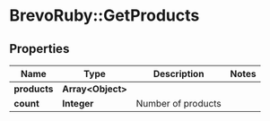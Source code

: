 # BrevoRuby::GetProducts

## Properties
Name | Type | Description | Notes
------------ | ------------- | ------------- | -------------
**products** | **Array&lt;Object&gt;** |  | 
**count** | **Integer** | Number of products | 


